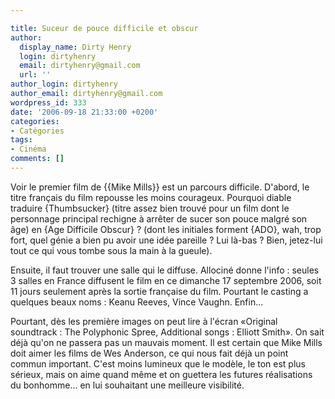 ```yaml
---

title: Suceur de pouce difficile et obscur
author:
  display_name: Dirty Henry
  login: dirtyhenry
  email: dirtyhenry@gmail.com
  url: ''
author_login: dirtyhenry
author_email: dirtyhenry@gmail.com
wordpress_id: 333
date: '2006-09-18 21:33:00 +0200'
categories:
- Catégories
tags:
- Cinéma
comments: []
---
```

Voir le premier film de {{Mike Mills}} est un parcours difficile. D'abord, le titre français du film repousse les moins courageux. Pourquoi diable traduire {Thumbsucker} (titre assez bien trouvé pour un film dont le personnage principal rechigne à arrêter de sucer son pouce malgré son âge) en {Age Difficile Obscur} ? (dont les initiales forment {ADO}, wah, trop fort, quel génie a bien pu avoir une idée pareille ? Lui là-bas ? Bien, jetez-lui tout ce qui vous tombe sous la main à la gueule). 

Ensuite, il faut trouver une salle qui le diffuse. Allociné donne l'info : seules 3 salles en France diffusent le film en ce dimanche 17 septembre 2006, soit 11 jours seulement après la sortie française du film. Pourtant le casting a quelques beaux noms : Keanu Reeves, Vince Vaughn. Enfin...

Pourtant, dès les première images on peut lire à l'écran «Original soundtrack : The Polyphonic Spree, Additional songs : Elliott Smith». On sait déjà qu'on ne passera pas un mauvais moment. Il est certain que Mike Mills doit aimer les films de Wes Anderson, ce qui nous fait déjà un point commun important. C'est moins lumineux que le modèle, le ton est plus sérieux, mais on aime quand même et on guettera les futures réalisations du bonhomme... en lui souhaitant une meilleure visibilité.
